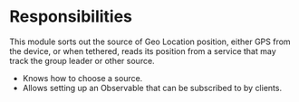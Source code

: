 # Responsibilities

This module sorts out the source of Geo Location position, either 
GPS from the device, or when tethered, reads its position from 
a service that may track the group leader or other source.

- Knows how to choose a source.
- Allows setting up an Observable that can be subscribed to by 
clients.


